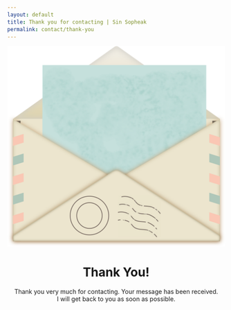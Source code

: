 ```yaml
---
layout: default
title: Thank you for contacting | Sin Sopheak
permalink: contact/thank-you
---
```

<header class="page-header header thanks container-fluid">
    <div class="description">
        <img class="img-fluid" src="/assets/images/envelope.png" alt="">
        <h1>Thank You!</h1>
        <p>Thank you very much for contacting. Your message has been received.
        <br>I will get back to you as soon as possible.</p>
    </div>
</header>